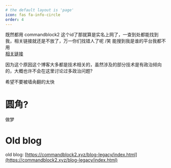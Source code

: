 ```yaml
---
# the default layout is 'page'
icon: fas fa-info-circle
order: 4
---
```


既然都用 commandblock2 这个id了那就算是实名上网了，一查到处都能找到我，相关链接就还是不放了，万一你们找错人了呢 /笑 能搜到我是谁的平台我都不用  
[相关链接](https://duckduckgo.com/?q=commandblock2)

因为这个原因这个博客大多都是技术相关的，虽然涉及的部分技术是有政治倾向的，大概也许不会在这里讨论过多政治问题?

希望不要被墙肏翻的太快

# 圆角?
做梦

# Old blog
old blog: [https://commandblock2.xyz/blog-legacy/index.html](https://commandblock2.xyz/blog-legacy/index.html)